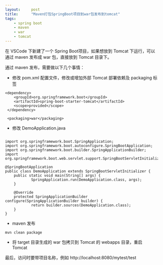 ```yaml
---
layout:     post
title:      "Maven打包SpringBoot项目到war包发布到tomcat"
tags:
    - spring boot
    - maven
    - war
    - tomcat
---
```


在 VSCode 下新建了一个 Spring Boot项目，如果想放到 Tomcat 下运行，可以通过 maven 发布成 war 包，直接放到 Tomcat 目录下。

通过 maven 发布，需要做以下几个事情：

* 修改 pom.xml 配置文件，修改或增加外部 Tomcat 部署依赖及 packaging 标签

```
<dependency>
    <groupId>org.springframework.boot</groupId>
    <artifactId>spring-boot-starter-tomcat</artifactId>
    <scope>provided</scope>
 </dependency>

 <packaging>war</packaging>
```

* 修改 DemoApplication.java

<pre><code>
import org.springframework.boot.SpringApplication;
import org.springframework.boot.autoconfigure.SpringBootApplication;
import org.springframework.boot.builder.SpringApplicationBuilder;
import org.springframework.boot.web.servlet.support.SpringBootServletInitializer;

@SpringBootApplication
public class DemoApplication extends SpringBootServletInitializer {
    public static void main(String[] args) {
            SpringApplication.run(DemoApplication.class, args);
    }

    @Override
    protected SpringApplicationBuilder configure(SpringApplicationBuilder builder) {
            return builder.sources(DemoApplication.class);
    }
}
</code></pre>

* maven 发布

<pre><code>mvn clean package</code></pre>

* 将 target 目录生成的 war 包拷贝到 Tomcat 的 webapps 目录，重启 Tomcat

最后，访问时要带项目名称，例如 http://localhost:8080/mytest/test
